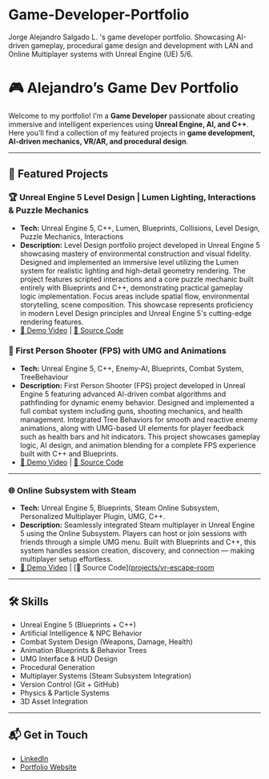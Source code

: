 # Game-Developer-Portfolio
Jorge Alejandro Salgado L. 's game developer portfolio. Showcasing AI-driven gameplay, procedural game design and development with LAN and Online Multiplayer systems with Unreal Engine (UE) 5/6.  
# 🎮 Alejandro’s Game Dev Portfolio

Welcome to my portfolio! I’m a **Game Developer** passionate about creating immersive and intelligent experiences using **Unreal Engine, AI, and C++**.  
Here you’ll find a collection of my featured projects in **game development, AI-driven mechanics, VR/AR, and procedural design**.

---

## 🚀 Featured Projects
### 🏆 Unreal Engine 5 Level Design | Lumen Lighting, Interactions & Puzzle Mechanics
- **Tech:** Unreal Engine 5, C++, Lumen, Blueprints, Collisions, Level Design, Puzzle Mechanics, Interactions
- **Description:** Level Design portfolio project developed in Unreal Engine 5 showcasing mastery of environmental construction and visual fidelity. Designed and implemented an immersive level utilizing the Lumen system for realistic lighting and high-detail geometry rendering. The project features scripted interactions and a core puzzle mechanic built entirely with Blueprints and C++, demonstrating practical gameplay logic implementation. Focus areas include spatial flow, environmental storytelling, scene composition. This showcase represents proficiency in modern Level Design principles and Unreal Engine 5's cutting-edge rendering features.
- [🎥 Demo Video](https://youtu.be/02jhFMy7i3M) | [📂 Source Code](https://github.com/AlejandroSalgado/Game-Developer-Portfolio/tree/main/projects/CryptRaider/code-snippets)
### 🔫 First Person Shooter (FPS) with UMG and Animations
- **Tech:** Unreal Engine 5, C++, Enemy-AI, Blueprints, Combat System, TreeBehaviour
- **Description:** First Person Shooter (FPS) project developed in Unreal Engine 5 featuring advanced AI-driven combat algorithms and pathfinding for dynamic enemy behavior. Designed and implemented a full combat system including guns, shooting mechanics, and health management. Integrated Tree Behaviors for smooth and reactive enemy animations, along with UMG-based UI elements for player feedback such as health bars and hit indicators. This project showcases gameplay logic, AI design, and animation blending for a complete FPS experience built with C++ and Blueprints.
- [🎥 Demo Video](https://youtu.be/AE423fI1b1A) | [📂 Source Code](https://github.com/AlejandroSalgado/Game-Developer-Portfolio/tree/main/projects/FPS/code-snippets)

---

### 🌐 Online Subsystem with Steam
- **Tech:** Unreal Engine 5, Blueprints, Steam Online Subsystem, Personalized Multiplayer Plugin, UMG, C++.
- **Description:** Seamlessly integrated Steam multiplayer in Unreal Engine 5 using the Online Subsystem. Players can host or join sessions with friends through a simple UMG menu. Built with Blueprints and C++, this system handles session creation, discovery, and connection — making multiplayer setup effortless.
- [🎥 Demo Video](https://youtu.be/WIkf-BLRFQQ) | [📂 Source Code]([projects/vr-escape-room](https://github.com/AlejandroSalgado/Game-Developer-Portfolio/tree/main/projects/MultiplayerSessions/code-snippets)

---

## 🛠️ Skills
- Unreal Engine 5 (Blueprints + C++)
- Artificial Intelligence & NPC Behavior
- Combat System Design (Weapons, Damage, Health)
- Animation Blueprints & Behavior Trees
- UMG Interface & HUD Design
- Procedural Generation
- Multiplayer Systems (Steam Subsystem Integration)
- Version Control (Git + GitHub)
- Physics & Particle Systems
- 3D Asset Integration

---

## 📬 Get in Touch
- [LinkedIn](https://www.linkedin.com/in/jalsalgado/)
- [Portfolio Website](https://unreal-maestro.preview.emergentagent.com/)
